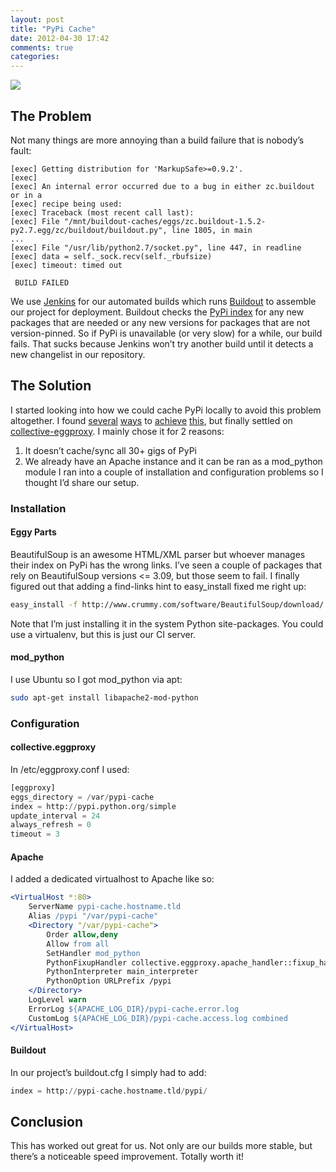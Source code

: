 ```yaml
---
layout: post
title: "PyPi Cache"
date: 2012-04-30 17:42
comments: true
categories: 
---
```


![](/assets/images/pi-pie.jpg)

## The Problem
Not many things are more annoying than a build failure that is nobody’s fault:
```
[exec] Getting distribution for 'MarkupSafe>=0.9.2'.
[exec]
[exec] An internal error occurred due to a bug in either zc.buildout or in a
[exec] recipe being used:
[exec] Traceback (most recent call last):
[exec] File "/mnt/buildout-caches/eggs/zc.buildout-1.5.2-py2.7.egg/zc/buildout/buildout.py", line 1805, in main
...
[exec] File "/usr/lib/python2.7/socket.py", line 447, in readline
[exec] data = self._sock.recv(self._rbufsize)
[exec] timeout: timed out
 
 BUILD FAILED
```
We use [Jenkins](http://jenkins-ci.org/) for our automated builds which runs [Buildout](http://www.buildout.org/) to assemble our project for deployment.  Buildout checks the [PyPi index](http://pypi.python.org/pypi) for any new packages that are needed or any new versions for packages that are not version-pinned.  So if PyPi is unavailable (or very slow) for a while, our build fails.  That sucks because Jenkins won’t try another build until it detects a new changelist in our repository.

## The Solution
I started looking into how we could cache PyPi locally to avoid this problem altogether.  I found [several](http://www.apache.org/info/mirror-proxy.html) [ways](http://pypi.python.org/pypi/pep381client) to [achieve](http://pypi.python.org/pypi/z3c.pypimirror) [this](http://yopypi.googlecode.com/hg/docs/build/html/index.html), but finally settled on [collective-eggproxy](http://pypi.python.org/pypi/collective.eggproxy).  I mainly chose it for 2 reasons:
1. It doesn’t cache/sync all 30+ gigs of PyPi
2. We already have an Apache instance and it can be ran as a mod_python module
I ran into a couple of installation and configuration problems so I thought I’d share our setup.

### Installation

#### Eggy Parts
BeautifulSoup is an awesome HTML/XML parser but whoever manages their index on PyPi has the wrong links.  I’ve seen a couple of packages that rely on BeautifulSoup versions <= 3.09, but those seem to fail.  I finally figured out that adding a find-links hint to easy_install fixed me right up:
``` bash
easy_install -f http://www.crummy.com/software/BeautifulSoup/download/ collective.eggproxy
```
Note that I’m just installing it in the system Python site-packages.  You could use a virtualenv, but this is just our CI server.

#### mod_python
I use Ubuntu so I got mod_python via apt:
```bash
sudo apt-get install libapache2-mod-python
```

### Configuration

#### collective.eggproxy
In /etc/eggproxy.conf I used:
``` python
[eggproxy]
eggs_directory = /var/pypi-cache
index = http://pypi.python.org/simple
update_interval = 24
always_refresh = 0
timeout = 3
```

#### Apache
I added a dedicated virtualhost to Apache like so:
``` apache
<VirtualHost *:80>
    ServerName pypi-cache.hostname.tld
    Alias /pypi "/var/pypi-cache"
    <Directory "/var/pypi-cache">
        Order allow,deny
        Allow from all
        SetHandler mod_python
        PythonFixupHandler collective.eggproxy.apache_handler::fixup_handler
        PythonInterpreter main_interpreter
        PythonOption URLPrefix /pypi
    </Directory>
    LogLevel warn
    ErrorLog ${APACHE_LOG_DIR}/pypi-cache.error.log
    CustomLog ${APACHE_LOG_DIR}/pypi-cache.access.log combined
</VirtualHost>
```

#### Buildout
In our project’s buildout.cfg I simply had to add:
``` python
index = http://pypi-cache.hostname.tld/pypi/
```

## Conclusion
This has worked out great for us.  Not only are our builds more stable, but there’s a noticeable speed improvement.  Totally worth it!
